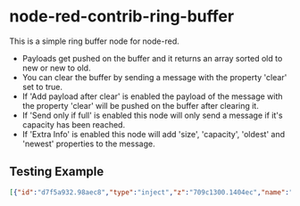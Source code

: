 # node-red-contrib-ring-buffer

This is a simple ring buffer node for node-red.

- Payloads get pushed on the buffer and it returns an array sorted old to new or new to old.
- You can clear the buffer by sending a message with the property 'clear' set to true.
- If 'Add payload after clear' is enabled the payload of the message with the property 'clear' will be pushed on the buffer after clearing it.
- If 'Send only if full' is enabled this node will only send a message  if it's capacity has been reached.
- If 'Extra Info' is enabled this node will add 'size', 'capacity', 'oldest' and 'newest' properties to the message.

## Testing Example

```json
[{"id":"d7f5a932.98aec8","type":"inject","z":"709c1300.1404ec","name":"","topic":"","payload":"1","payloadType":"num","repeat":"","crontab":"","once":false,"onceDelay":0.1,"x":110,"y":180,"wires":[["ce49a827.0ef2a8"]]},{"id":"9bfe3a8c.4d4e78","type":"debug","z":"709c1300.1404ec","name":"","active":false,"tosidebar":true,"console":false,"tostatus":false,"complete":"true","x":510,"y":240,"wires":[]},{"id":"ce49a827.0ef2a8","type":"ring-buffer","z":"709c1300.1404ec","name":"","capacity":"3","order":"old-to-new","sendOnlyIfFull":false,"pushAfterClear":false,"extra":false,"x":320,"y":260,"wires":[["9bfe3a8c.4d4e78","e98881a9.49854"]]},{"id":"510a9bc0.593e04","type":"inject","z":"709c1300.1404ec","name":"","topic":"","payload":"2","payloadType":"num","repeat":"","crontab":"","once":false,"onceDelay":0.1,"x":110,"y":220,"wires":[["ce49a827.0ef2a8"]]},{"id":"9cb423ea.e420c","type":"inject","z":"709c1300.1404ec","name":"","topic":"","payload":"3","payloadType":"num","repeat":"","crontab":"","once":false,"onceDelay":0.1,"x":110,"y":260,"wires":[["ce49a827.0ef2a8"]]},{"id":"3fbf5211.cd434e","type":"inject","z":"709c1300.1404ec","name":"","topic":"","payload":"4","payloadType":"num","repeat":"","crontab":"","once":false,"onceDelay":0.1,"x":110,"y":300,"wires":[["ce49a827.0ef2a8"]]},{"id":"fed84445.8e6898","type":"inject","z":"709c1300.1404ec","name":"","topic":"","payload":"5","payloadType":"num","repeat":"","crontab":"","once":false,"onceDelay":0.1,"x":110,"y":340,"wires":[["ce49a827.0ef2a8"]]},{"id":"e98881a9.49854","type":"debug","z":"709c1300.1404ec","name":"","active":true,"tosidebar":true,"console":false,"tostatus":false,"complete":"payload","x":530,"y":280,"wires":[]},{"id":"c97f1bbc.735518","type":"inject","z":"709c1300.1404ec","name":" clear","topic":"","payload":"payload added after clear","payloadType":"str","repeat":"","crontab":"","once":false,"onceDelay":0.1,"x":110,"y":400,"wires":[["102d1da4.0bef62"]]},{"id":"102d1da4.0bef62","type":"change","z":"709c1300.1404ec","name":"","rules":[{"t":"set","p":"clear","pt":"msg","to":"true","tot":"bool"}],"action":"","property":"","from":"","to":"","reg":false,"x":270,"y":400,"wires":[["ce49a827.0ef2a8"]]}]
```